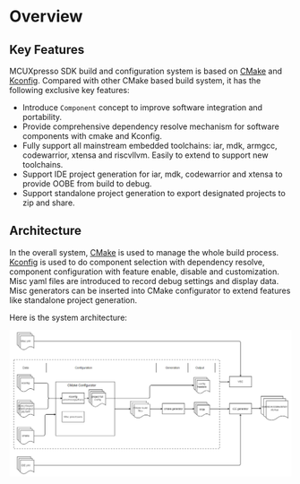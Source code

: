 # Overview

## Key Features

MCUXpresso SDK build and configuration system is based on [CMake](https://cmake.org/) and [Kconfig](https://www.kernel.org/doc/html/next/kbuild/kconfig-language.html). Compared with other CMake based build system, it has the following exclusive key features:

- Introduce `Component` concept to improve software integration and portability.
- Provide comprehensive dependency resolve mechanism for software components with cmake and Kconfig.
- Fully support all mainstream embedded toolchains: iar, mdk, armgcc, codewarrior, xtensa and riscvllvm. Easily to extend to support new toolchains.
- Support IDE project generation for iar, mdk, codewarrior and xtensa to provide OOBE from build to debug.
- Support standalone project generation to export designated projects to zip and share.

## Architecture

In the overall system, [CMake](https://cmake.org/) is used to manage the whole build process. [Kconfig](https://www.kernel.org/doc/html/next/kbuild/kconfig-language.html) is used to do component selection with dependency resolve, component configuration with feature enable, disable and customization. Misc yaml files are introduced to record debug settings and display data. Misc generators can be inserted into CMake configurator to extend features like standalone project generation. 

Here is the system architecture:

![](./_doc/build_system_arch.PNG)

